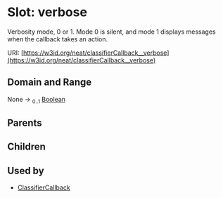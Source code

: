 
# Slot: verbose


Verbosity mode, 0 or 1. Mode 0 is silent, and mode 1 displays messages when the callback takes an action.

URI: [https://w3id.org/neat/classifierCallback__verbose](https://w3id.org/neat/classifierCallback__verbose)


## Domain and Range

None &#8594;  <sub>0..1</sub> [Boolean](types/Boolean.md)

## Parents


## Children


## Used by

 * [ClassifierCallback](ClassifierCallback.md)

